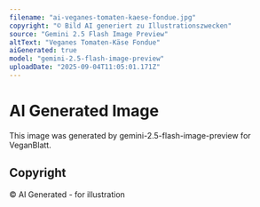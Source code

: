 ```yaml
---
filename: "ai-veganes-tomaten-kaese-fondue.jpg"
copyright: "© Bild AI generiert zu Illustrationszwecken"
source: "Gemini 2.5 Flash Image Preview"
altText: "Veganes Tomaten-Käse Fondue"
aiGenerated: true
model: "gemini-2.5-flash-image-preview"
uploadDate: "2025-09-04T11:05:01.171Z"
---
```


# AI Generated Image

This image was generated by gemini-2.5-flash-image-preview for VeganBlatt.

## Copyright
© AI Generated - for illustration
